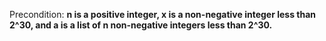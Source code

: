 Precondition: **n is a positive integer, x is a non-negative integer less than 2^30, and a is a list of n non-negative integers less than 2^30.**